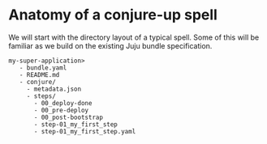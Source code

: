 # Anatomy of a conjure-up spell

We will start with the directory layout of a typical spell. Some of this will be
familiar as we build on the existing Juju bundle specification.

```
my-super-application>
   - bundle.yaml
   - README.md
   - conjure/
     - metadata.json
     - steps/
       - 00_deploy-done
       - 00_pre-deploy
       - 00_post-bootstrap
       - step-01_my_first_step
       - step-01_my_first_step.yaml
```
